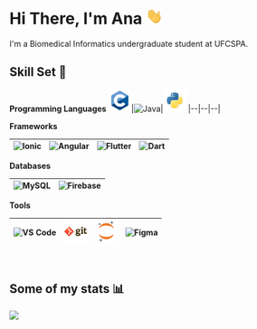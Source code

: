 <h1>Hi There, I'm Ana <img  src="https://raw.githubusercontent.com/ABSphreak/ABSphreak/master/gifs/Hi.gif" width="30px"></h1>
I'm a Biomedical Informatics undergraduate student at UFCSPA.


## Skill Set :muscle:

**Programming Languages**
<img title="C" alt="C" width="40px" src="https://raw.githubusercontent.com/github/explore/master/topics/c/c.png">|<img alt="Java" title="Java" width="40px" src="https://cdn.jsdelivr.net/gh/devicons/devicon/icons/java/java-original.svg">|<img title="Python" alt="Python" width="40px" src="https://raw.githubusercontent.com/github/explore/master/topics/python/python.png" />
|--|--|--|

**Frameworks**

<img title="Ionic" alt="Ionic" width="40px" src="https://cdn.jsdelivr.net/gh/devicons/devicon/icons/ionic/ionic-original.svg">|<img title="Angular" alt="Angular" width="40px" src="https://cdn.jsdelivr.net/gh/devicons/devicon/icons/angularjs/angularjs-original.svg">|<img title="Flutter" alt="Flutter" width="40px" src="https://cdn.jsdelivr.net/gh/devicons/devicon/icons/flutter/flutter-original.svg">|<img title="Dart" alt="Dart" width="40px" src="https://cdn.jsdelivr.net/gh/devicons/devicon/icons/dart/dart-original.svg">|
|--|--|--|--|


**Databases**

<img title="MySQL" alt="MySQL" width="40px" src="https://cdn.jsdelivr.net/gh/devicons/devicon@v2.14.0/devicon.min.css">|<img title="Firebase" alt="Firebase" width="40px" src="https://cdn.jsdelivr.net/gh/devicons/devicon/icons/firebase/firebase-plain.svg">
|--|--|

**Tools**

<img title="VS Code" alt="VS Code" width="40px" src="https://img.icons8.com/fluent/48/000000/visual-studio-code-2019.png">|<img title="git" alt="git" width="40px" src="https://raw.githubusercontent.com/github/explore/master/topics/git/git.png">|<img title="Jupyter Notebook" alt="Jupyter" width="40px" src="https://raw.githubusercontent.com/github/explore/master/topics/jupyter-notebook/jupyter-notebook.png">|<img title="Figma" alt="Figma" width="40px" src="https://cdn.jsdelivr.net/gh/devicons/devicon/icons/figma/figma-original.svg">
|--|--|--|--|
<br>

## Some of my stats :bar_chart:
<div align="left">
  <a href="https://github.com/anapowarchuk">
<!-- <img height="180em" src="https://github-readme-stats.vercel.app/api?username=anapowarchuk&show_icons=true&theme=dracula&include_all_commits=true&count_private=true"/> -->
  <img height="180em" src="https://github-readme-stats.vercel.app/api/top-langs/?username=anapowarchuk&layout=compact&langs_count=7&theme=dracula"/>
</div> 
  

<br>





